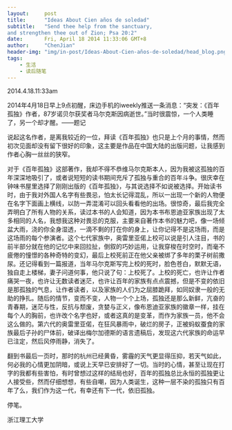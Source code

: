 ```yaml
---
layout:     post
title:      "Ideas About Cien años de soledad"
subtitle:   "Send thee help from the sanctuary,
and strengthen thee out of Zion; Psa 20:2"
date:       Fri, April 18 2014 11:33:06 GMT+8
author:     "ChenJian"
header-img: "img/in-post/Ideas-About-Cien-años-de-soledad/head_blog.png"
tags:
    - 生活
    - 读后随笔
---
```


2014.4.18.11:33am

2014年4月18日早上9点初醒，床边手机的iweekly推送一条消息：“突发：《百年孤独》作者，87岁诺贝尔获奖者马尔克斯因病逝世。”当时很震惊，一个人类睡了，另一个却才醒。——题记
说起这名作者，是离我较近的一位，拜读《百年孤独》也只是上个月的事情，然而初次见面却没有留下很好的印象，这主要是作品在中国大陆的出版问题，让我感到作者心胸一丝丝的狭窄。
对于《百年孤独》这部著作，我却不得不恭维马尔克斯本人，因为我被这孤独的百年深深地吸引了，或者说短短的读书期间充斥了孤独与重合的百年斗争。很庆幸在钟味书屋里选择了刚刚出版的《百年孤独》，与其说选择不如说被选择。开始读书时，由于我对外国人名字有些畏忌，怕太长记得混乱，所以一出现一个新的人物便在名字下面画上横线，以防一弄混淆可以回头看看他的出场。很惊奇，最后我完全弄明白了所有人物的关系，读过本书的人会知道，因为本书布恩迪亚家族出现了太多相同的人名，我想我这种对畏忌的克服，主要来自著作本书的魅力吧，像一场倾盆大雨，浇的你全身湿透，一滴不剩的打在你的身上，让你记得不是这场雨，而是这场雨的每个参演者。这个七代家族中，奥雷里亚偌上校可以说是引人注目，书的前半部分就在他的记忆中来回拉扯，倒叙的巧妙运用，让我穿梭在时空时，而毫不疲倦的憧憬的各种奇特的变幻，最后上校死前正在他父亲被绑了多年的栗子树前撒尿。还记得看到一篇报道，当年马尔克斯写完上校的死时，脸色苍白，默默无语，独自走上楼梯，妻子问道何事，他只说了句：上校死了。上校的死亡，也许让作者痛哭一夜，也许让无数读者迷茫，也许让百年的家族有点点震撼，但是不变的依旧是那孤独的气息，让作者读者，以及家族的人们为之屈膝跪拜，如同奴隶一般的无助的挣扎。随后的情节，变而不变，人物一个个上场，孤独还是那么新鲜，亢奋的青春期，迷茫与性，反抗与颓废，贪婪与正义，像布恩迪亚家族的徽章一样，挂在每个人的胸前，也许改个名字也好，或者这真的是变革，而作为家族一员，他不会这么做的。第六代的奥雷里亚偌，在狂风暴雨中，破烂的房子，正被蚂蚁蚕食的家族最后子孙的尸体前，破译出梅尔加德斯的语言遗稿后，发现这六代家族的命运早已注定，然后风停雨静，消失了。
翻到书最后一页时，那时的杭州已经黄昏，雾霾的天气更显得压抑，若天气如此，何必我的心情更加阴暗，或说上天早已安排好了一切。当时的心情，甚至让现在打字的我都有些害怕，有时曾想过这样的结局也好，百年的孤独总比永恒的孤独更让人接受些，然而仔细想想，有些自嘲，因为人类诞生，这种一层不染的孤独只有百年了么，我们作为这一代，有幸还有下一代，依旧孤独。
停笔。
浙江理工大学